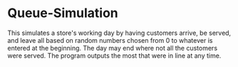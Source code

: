 # Queue-Simulation
This simulates a store's working day by having customers arrive, be served, and leave all based on random numbers
chosen from 0 to whatever is entered at the beginning.
The day may end where not all the customers were served. The program outputs the most that were in line at any time.

